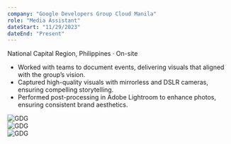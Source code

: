 ```yaml
---
company: "Google Developers Group Cloud Manila"
role: "Media Assistant"
dateStart: "11/29/2023"
dateEnd: "Present"
---
```


National Capital Region, Philippines · On-site

- Worked with teams to document events, delivering visuals that aligned with the group’s vision.
- Captured high-quality visuals with mirrorless and DSLR cameras, ensuring compelling storytelling.
- Performed post-processing in Adobe Lightroom to enhance photos, ensuring consistent brand aesthetics.

<div class="flex flex-col md:flex-row items-start md:items-center gap-6">
    <div class="flex-wrap w-11/12 md:w-1/3">
        <img src="https://media.licdn.com/dms/image/v2/D562DAQGqTEkf9rYOSw/profile-treasury-image-shrink_800_800/profile-treasury-image-shrink_800_800/0/1729134224540?e=1730700000&v=beta&t=fTma0cl_3mFhs678lIRHBzk1xY61hyy7TrPNTh9lAJA" alt="GDG" class="shadow-md rounded-md">
    </div>
    <div class="flex-wrap w-11/12 md:w-1/3">
        <img src="https://media.licdn.com/dms/image/v2/D562DAQEk4pYHOJJ5QA/profile-treasury-image-shrink_800_800/profile-treasury-image-shrink_800_800/0/1729134246355?e=1730700000&v=beta&t=jvdPLbvw0JPXPE3gATqYr0VJwJ1SMP6QHkDvP5z01DM" alt="GDG" class="shadow-md rounded-md">
    </div>
    <div class="flex-wrap w-11/12 md:w-1/3">
        <img src="https://media.licdn.com/dms/image/v2/D562DAQGURQRXBJPtkg/profile-treasury-image-shrink_800_800/profile-treasury-image-shrink_800_800/0/1729134234166?e=1730700000&v=beta&t=LF7In31RUKZ6SnhFwDP4h6ogXQ7ZZnqehQ-zvIQwPEM" alt="GDG" class="shadow-md rounded-md">
    </div>
</div>
